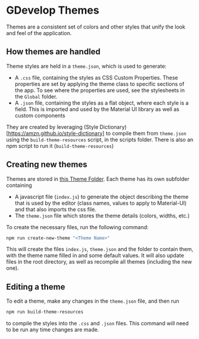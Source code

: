 # GDevelop Themes

Themes are a consistent set of colors and other styles that unify the look and feel of the application.  

## How themes are handled

Theme styles are held in a `theme.json`, which is used to generate:
 - A `.css` file, containing the styles as CSS Custom Properties. These properties are set by applying the theme class 
 to specific sections of the app. To see where the properties are used, see the stylesheets in the `Global` folder.
- A `.json` file, containing the styles as a flat object, where each style is a field. This is imported and used by the Material UI library
as well as custom components

They are created by leveraging (Style Dictionary)[https://amzn.github.io/style-dictionary] to compile them from `theme.json` using 
the `build-theme-resources` script, in the scripts folder. There is also an npm script to run it (`build-theme-resources`)

## Creating new themes

Themes are stored in [this Theme Folder](./app/src/UI/Theme). Each theme has its own subfolder containing  
- A javascript file (`index.js`) to generate the object describing the theme that is used by the editor (class names, values to apply to Material-UI) and that also imports the css file.
- The `theme.json` file which stores the theme details (colors, widths, etc.)

To create the necessary files, run the following command:
```bash
npm run create-new-theme "<Theme Name>"
```

This will create the files `index.js`, `theme.json` and the folder to contain them, with the theme name filled in and some default values.
It will also update files in the root directory, as well as recompile all themes (including the new one).

## Editing a theme

To edit a theme, make any changes in the `theme.json` file, and then run

```bash
npm run build-theme-resources
```

to compile the styles into the `.css` and `.json` files. This command will need to be run any time changes are made.
